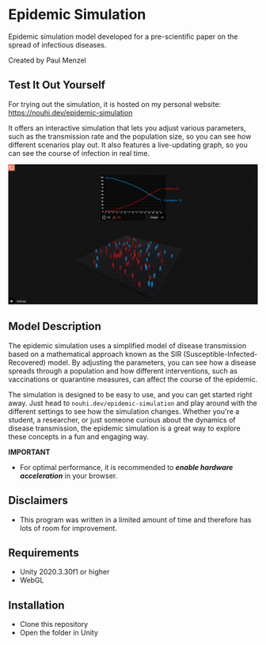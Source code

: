 # Epidemic Simulation

Epidemic simulation model developed for a pre-scientific paper on the spread of infectious diseases.

Created by Paul Menzel

## Test It Out Yourself

For trying out the simulation, it is hosted on my personal website: https://nouhi.dev/epidemic-simulation

It offers an interactive simulation that lets you adjust various parameters, such as the transmission rate and the population size, so you can see how different scenarios play out. It also features a live-updating graph, so you can see the course of infection in real time.

<picture>
  <img src="https://github.com/NouhiDev/assets/blob/main/example.png?raw=true" width="1280px">
</picture>

## Model Description

The epidemic simulation uses a simplified model of disease transmission based on a mathematical approach known as the SIR (Susceptible-Infected-Recovered) model. By adjusting the parameters, you can see how a disease spreads through a population and how different interventions, such as vaccinations or quarantine measures, can affect the course of the epidemic.

The simulation is designed to be easy to use, and you can get started right away. Just head to `nouhi.dev/epidemic-simulation` and play around with the different settings to see how the simulation changes. Whether you're a student, a researcher, or just someone curious about the dynamics of disease transmission, the epidemic simulation is a great way to explore these concepts in a fun and engaging way.

**IMPORTANT**
- For optimal performance, it is recommended to ***enable hardware acceleration*** in your browser.

## Disclaimers
- This program was written in a limited amount of time and therefore has lots of room for improvement.

## Requirements
- Unity 2020.3.30f1 or higher
- WebGL

## Installation
- Clone this repository
- Open the folder in Unity
